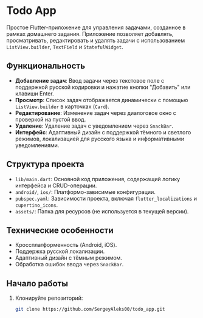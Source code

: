 # Todo App

Простое Flutter-приложение для управления задачами, созданное в рамках домашнего задания. Приложение позволяет добавлять, просматривать, редактировать и удалять задачи с использованием `ListView.builder`, `TextField` и `StatefulWidget`.

## Функциональность
- **Добавление задач**: Ввод задачи через текстовое поле с поддержкой русской кодировки и нажатие кнопки "Добавить" или клавиши Enter.
- **Просмотр**: Список задач отображается динамически с помощью `ListView.builder` в карточках (`Card`).
- **Редактирование**: Изменение задач через диалоговое окно с проверкой на пустой ввод.
- **Удаление**: Удаление задач с уведомлением через `SnackBar`.
- **Интерфейс**: Адаптивный дизайн с поддержкой тёмного и светлого режимов, локализацией для русского языка и информативными уведомлениями.

## Структура проекта
- `lib/main.dart`: Основной код приложения, содержащий логику интерфейса и CRUD-операции.
- `android/`, `ios/`: Платформо-зависимые конфигурации.
- `pubspec.yaml`: Зависимости проекта, включая `flutter_localizations` и `cupertino_icons`.
- `assets/`: Папка для ресурсов (не используется в текущей версии).

## Технические особенности
- Кроссплатформенность (Android, iOS).
- Поддержка русской локализации.
- Адаптивный дизайн с тёмным режимом.
- Обработка ошибок ввода через `SnackBar`.

## Начало работы
1. Клонируйте репозиторий:
   ```bash
   git clone https://github.com/SergeyAleks00/todo_app.git